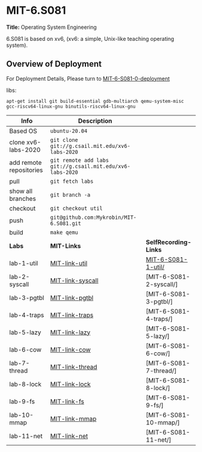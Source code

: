 # MIT-6.S081
**Title:** Operating System Engineering

6.S081 is based on xv6, (xv6: a simple, Unix-like teaching operating system).

## Overview of Deployment

For Deployment Details, Please turn to [MIT-6-S081-0-deployment](http://mykrobin.github.io/2021/06/22/MIT-6-S081-0-deployment/)

libs: 
```shell
apt-get install git build-essential gdb-multiarch qemu-system-misc gcc-riscv64-linux-gnu binutils-riscv64-linux-gnu
```

| Info                        | Description                                               |                                                |
| --------------------------- | --------------------------------------------------------- | --------------------------------------------------------- |
| Based OS                | `ubuntu-20.04`                                            |                                             |
| clone xv6-labs-2020     | `git clone git://g.csail.mit.edu/xv6-labs-2020`           |            |
| add remote repositories | `git remote add labs git://g.csail.mit.edu/xv6-labs-2020` |  |
| pull                    | `git fetch labs`                                          |                                           |
| show all branches       | `git branch -a`                                           |                                            |
| checkout                | `git checkout util`                                       |                                        |
| push                    | `git@github.com:Mykrobin/MIT-6.S081.git`                  |                   |
| build                   | `make qemu`                                               |                                                |
| **Labs**          | **MIT-Links**                                                | **SelfRecording-Links**                             |
| lab-1-util    | [MIT-link-util](https://pdos.csail.mit.edu/6.828/2020/labs/util.html) | [MIT-6-S081-1-util/](http://mykrobin.github.io/2021/06/22/MIT-6-S081-1-util/) |
| lab-2-syscall | [MIT-link-syscall](https://pdos.csail.mit.edu/6.828/2020/labs/syscall.html) | [MIT-6-S081-2-syscall/] |
| lab-3-pgtbl   | [MIT-link-pgtbl](https://pdos.csail.mit.edu/6.828/2020/labs/pgtbl.html) | [MIT-6-S081-3-pgtbl/] |
| lab-4-traps   | [MIT-link-traps](https://pdos.csail.mit.edu/6.828/2020/labs/traps.html) | [MIT-6-S081-4-traps/] |
| lab-5-lazy    | [MIT-link-lazy](https://pdos.csail.mit.edu/6.828/2020/labs/lazy.html) | [MIT-6-S081-5-lazy/] |
| lab-6-cow     | [MIT-link-cow](https://pdos.csail.mit.edu/6.828/2020/labs/cow.html) | [MIT-6-S081-6-cow/] |
| lab-7-thread  | [MIT-link-thread](https://pdos.csail.mit.edu/6.828/2020/labs/thread.html) | [MIT-6-S081-7-thread/] |
| lab-8-lock    | [MIT-link-lock](https://pdos.csail.mit.edu/6.828/2020/labs/lock.html) | [MIT-6-S081-8-lock/] |
| lab-9-fs      | [MIT-link-fs](https://pdos.csail.mit.edu/6.828/2020/labs/fs.html) | [MIT-6-S081-9-fs/] |
| lab-10-mmap   | [MIT-link-mmap](https://pdos.csail.mit.edu/6.828/2020/labs/mmap.html) | [MIT-6-S081-10-mmap/] |
| lab-11-net    | [MIT-link-net](https://pdos.csail.mit.edu/6.828/2020/labs/net.html) | [MIT-6-S081-11-net/] |